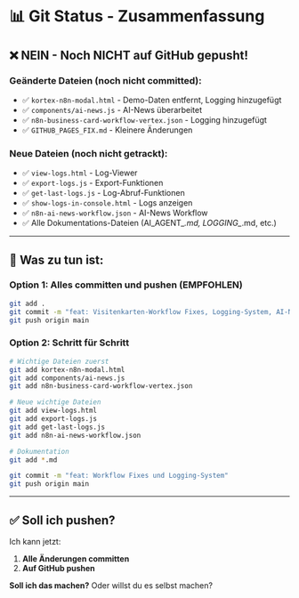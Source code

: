 # 📊 Git Status - Zusammenfassung

## ❌ NEIN - Noch NICHT auf GitHub gepusht!

### Geänderte Dateien (noch nicht committed):
- ✅ `kortex-n8n-modal.html` - Demo-Daten entfernt, Logging hinzugefügt
- ✅ `components/ai-news.js` - AI-News überarbeitet
- ✅ `n8n-business-card-workflow-vertex.json` - Logging hinzugefügt
- ✅ `GITHUB_PAGES_FIX.md` - Kleinere Änderungen

### Neue Dateien (noch nicht getrackt):
- ✅ `view-logs.html` - Log-Viewer
- ✅ `export-logs.js` - Export-Funktionen
- ✅ `get-last-logs.js` - Log-Abruf-Funktionen
- ✅ `show-logs-in-console.html` - Logs anzeigen
- ✅ `n8n-ai-news-workflow.json` - AI-News Workflow
- ✅ Alle Dokumentations-Dateien (AI_AGENT_*.md, LOGGING_*.md, etc.)

---

## 🚀 Was zu tun ist:

### Option 1: Alles committen und pushen (EMPFOHLEN)

```bash
git add .
git commit -m "feat: Visitenkarten-Workflow Fixes, Logging-System, AI-News Overhaul"
git push origin main
```

### Option 2: Schritt für Schritt

```bash
# Wichtige Dateien zuerst
git add kortex-n8n-modal.html
git add components/ai-news.js
git add n8n-business-card-workflow-vertex.json

# Neue wichtige Dateien
git add view-logs.html
git add export-logs.js
git add get-last-logs.js
git add n8n-ai-news-workflow.json

# Dokumentation
git add *.md

git commit -m "feat: Workflow Fixes und Logging-System"
git push origin main
```

---

## ✅ Soll ich pushen?

Ich kann jetzt:
1. **Alle Änderungen committen**
2. **Auf GitHub pushen**

**Soll ich das machen?** Oder willst du es selbst machen?

